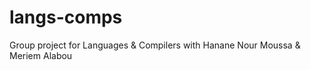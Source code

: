 # langs-comps
Group project for Languages &amp; Compilers with Hanane Nour Moussa &amp; Meriem Alabou
